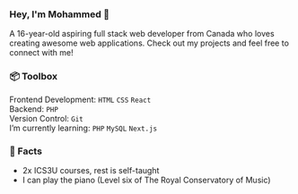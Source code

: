 ### Hey, I'm Mohammed 👋
A 16-year-old aspiring full stack web developer from Canada who loves creating awesome web applications. Check out my projects and feel free to connect with me!

### 📦 Toolbox
Frontend Development: `HTML` `CSS` `React`    
Backend: `PHP`  
Version Control: `Git`   
I’m currently learning:  `PHP` `MySQL` `Next.js`

### 🥳 Facts
- 2x ICS3U courses, rest is self-taught
- I can play the piano (Level six of The Royal Conservatory of Music)

<!--
**MohammedMahmud-github/MohammedMahmud-github** is a ✨ _special_ ✨ repository because its `README.md` (this file) appears on your GitHub profile.

Here are some ideas to get you started:

- 🔭 I’m currently working on ...
- 🌱 I’m currently learning ...
- 👯 I’m looking to collaborate on ...
- 🤔 I’m looking for help with ...
- 💬 Ask me about ...
- 📫 How to reach me: ...
- 😄 Pronouns: ...
- ⚡ Fun fact: ...
-->
